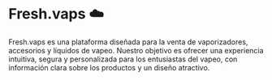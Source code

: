 
# Fresh.vaps ☁️

Fresh.vaps es una plataforma diseñada para la venta de vaporizadores, accesorios y líquidos de vapeo. 
Nuestro objetivo es ofrecer una experiencia intuitiva, segura y personalizada para los entusiastas del vapeo, 
con información clara sobre los productos y un diseño atractivo.

